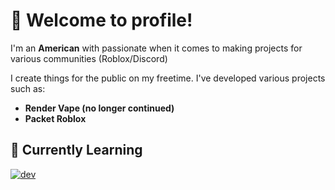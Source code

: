 # 👋 Welcome to profile!
I'm an **American** with passionate when it comes to making projects for various communities (Roblox/Discord)


I create things for the public on my freetime. I've developed various projects such as:
- **Render Vape (no longer continued)**
- **Packet Roblox**

## 🏫 Currently Learning
[![dev](https://skillicons.dev/icons?i=lua,cpp)](https://skillicons.dev/icons?i=py,java)

<!--
**SystemXVoid/SystemXVoid** is a ✨ _special_ ✨ repository because its `README.md` (this file) appears on your GitHub profile.

Here are some ideas to get you started:

- 🔭 I’m currently working on ...
- 🌱 I’m currently learning ...
- 👯 I’m looking to collaborate on ...
- 🤔 I’m looking for help with ...
- 💬 Ask me about ...
- 📫 How to reach me: ...
- 😄 Pronouns: ...
- ⚡ Fun fact: ...
-->
